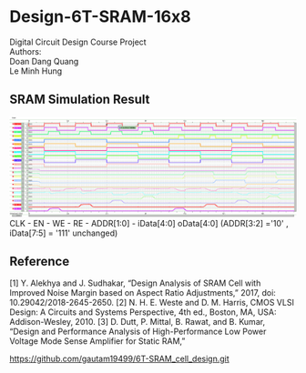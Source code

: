 # Design-6T-SRAM-16x8
Digital Circuit Design Course Project  
Authors:  
Doan Dang Quang  
Le Minh Hung

## SRAM Simulation Result


![SRAM Waveform](image/test_sram_1.png)
CLK - EN - WE - RE - ADDR[1:0] - iData[4:0] oData[4:0] (ADDR[3:2] ='10' , iData[7:5] = '111' unchanged)

## Reference

[1] Y. Alekhya and J. Sudhakar, “Design Analysis of SRAM Cell with Improved 
Noise Margin based on Aspect Ratio Adjustments,” 2017, doi: 
10.29042/2018-2645-2650. 
[2] N. H. E. Weste and D. M. Harris, CMOS VLSI Design: A Circuits and Systems 
Perspective, 4th ed., Boston, MA, USA: Addison-Wesley, 2010. 
[3] D. Dutt, P. Mittal, B. Rawat, and B. Kumar, “Design and Performance Analysis of 
High-Performance Low Power Voltage Mode Sense Amplifier for Static RAM,” 

https://github.com/gautam19499/6T-SRAM_cell_design.git
